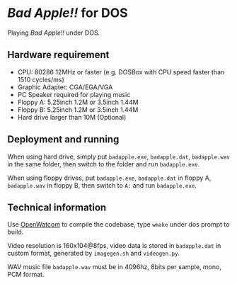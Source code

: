 *Bad Apple!!* for DOS
=====================

Playing *Bad Apple!!* under DOS.

Hardware requirement
--------------------

* CPU: 80286 12MHz or faster (e.g. DOSBox with CPU speed faster than 1510 cycles/ms)
* Graphic Adapter: CGA/EGA/VGA
* PC Speaker required for playing music
* Floppy A: 5.25inch 1.2M or 3.5inch 1.44M
* Floppy B: 5.25inch 1.2M or 3.5inch 1.44M
* Hard drive larger than 10M (Optional)

Deployment and running
----------------------

When using hard drive, simply put `badapple.exe`, `badapple.dat`, `badapple.wav` in the same folder, then switch to the folder and run `badapple.exe`.

When using floppy drives, put `badapple.exe`, `badapple.dat` in floppy A, `badapple.wav` in floppy B, then switch to `A:` and run `badapple.exe`.

Technical information
---------------------

Use [OpenWatcom](http://www.openwatcom.org/) to compile the codebase, type `wmake` under dos prompt to build.

Video resolution is 160x104@8fps, video data is stored in `badapple.dat` in custom format, generated by `imagegen.sh` and `videogen.py`.

WAV music file `badapple.wav` must be in 4096hz, 8bits per sample, mono, PCM format.
